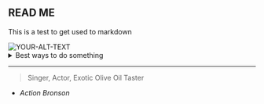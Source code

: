 ## READ ME

<!-- Keep making notes on Killer Robot later!-->
This is a test to get used to markdown


<picture>
 <source media="(prefers-color-scheme: dark)" srcset="https://cdn-images.dzcdn.net/images/artist/1503efaa22185f4c42f5c8ac469870c0/1900x1900-000000-81-0-0.jpg">
 <source media="(prefers-color-scheme: light)" srcset="https://cdn-images.dzcdn.net/images/artist/1503efaa22185f4c42f5c8ac469870c0/1900x1900-000000-81-0-0.jpg">
 <img alt="YOUR-ALT-TEXT" src="Action Bronson Screaming">
</picture>


<details>
<summary> Best ways to do something</summary>

 | Rank | THING-TO-RANK |
|-----:|---------------|
|     1|Placeholder    |
|     2|Placeholder 2  |
|     3|Placeholder 3  |


 
</details>


---
>Singer, Actor, Exotic Olive Oil Taster
- *Action Bronson*
